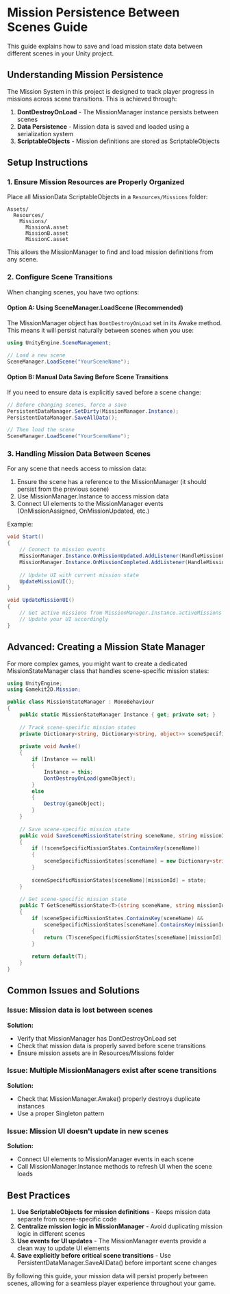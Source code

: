 # Mission Persistence Between Scenes Guide

This guide explains how to save and load mission state data between different scenes in your Unity project.

## Understanding Mission Persistence

The Mission System in this project is designed to track player progress in missions across scene transitions. This is achieved through:

1. **DontDestroyOnLoad** - The MissionManager instance persists between scenes
2. **Data Persistence** - Mission data is saved and loaded using a serialization system
3. **ScriptableObjects** - Mission definitions are stored as ScriptableObjects

## Setup Instructions

### 1. Ensure Mission Resources are Properly Organized

Place all MissionData ScriptableObjects in a `Resources/Missions` folder:

```
Assets/
  Resources/
    Missions/
      MissionA.asset
      MissionB.asset
      MissionC.asset
```

This allows the MissionManager to find and load mission definitions from any scene.

### 2. Configure Scene Transitions

When changing scenes, you have two options:

#### Option A: Using SceneManager.LoadScene (Recommended)

The MissionManager object has `DontDestroyOnLoad` set in its Awake method. This means it will persist naturally between scenes when you use:

```csharp
using UnityEngine.SceneManagement;

// Load a new scene
SceneManager.LoadScene("YourSceneName");
```

#### Option B: Manual Data Saving Before Scene Transitions

If you need to ensure data is explicitly saved before a scene change:

```csharp
// Before changing scenes, force a save
PersistentDataManager.SetDirty(MissionManager.Instance);
PersistentDataManager.SaveAllData();

// Then load the scene
SceneManager.LoadScene("YourSceneName");
```

### 3. Handling Mission Data Between Scenes

For any scene that needs access to mission data:

1. Ensure the scene has a reference to the MissionManager (it should persist from the previous scene)
2. Use MissionManager.Instance to access mission data
3. Connect UI elements to the MissionManager events (OnMissionAssigned, OnMissionUpdated, etc.)

Example:

```csharp
void Start()
{
    // Connect to mission events
    MissionManager.Instance.OnMissionUpdated.AddListener(HandleMissionUpdated);
    MissionManager.Instance.OnMissionCompleted.AddListener(HandleMissionCompleted);
    
    // Update UI with current mission state
    UpdateMissionUI();
}

void UpdateMissionUI()
{
    // Get active missions from MissionManager.Instance.activeMissions
    // Update your UI accordingly
}
```

## Advanced: Creating a Mission State Manager

For more complex games, you might want to create a dedicated MissionStateManager class that handles scene-specific mission states:

```csharp
using UnityEngine;
using Gamekit2D.Mission;

public class MissionStateManager : MonoBehaviour
{
    public static MissionStateManager Instance { get; private set; }
    
    // Track scene-specific mission states
    private Dictionary<string, Dictionary<string, object>> sceneSpecificMissionStates = new Dictionary<string, Dictionary<string, object>>();
    
    private void Awake()
    {
        if (Instance == null)
        {
            Instance = this;
            DontDestroyOnLoad(gameObject);
        }
        else
        {
            Destroy(gameObject);
        }
    }
    
    // Save scene-specific mission state
    public void SaveSceneMissionState(string sceneName, string missionId, object state)
    {
        if (!sceneSpecificMissionStates.ContainsKey(sceneName))
        {
            sceneSpecificMissionStates[sceneName] = new Dictionary<string, object>();
        }
        
        sceneSpecificMissionStates[sceneName][missionId] = state;
    }
    
    // Get scene-specific mission state
    public T GetSceneMissionState<T>(string sceneName, string missionId)
    {
        if (sceneSpecificMissionStates.ContainsKey(sceneName) && 
            sceneSpecificMissionStates[sceneName].ContainsKey(missionId))
        {
            return (T)sceneSpecificMissionStates[sceneName][missionId];
        }
        
        return default(T);
    }
}
```

## Common Issues and Solutions

### Issue: Mission data is lost between scenes

**Solution:** 
- Verify that MissionManager has DontDestroyOnLoad set
- Check that mission data is properly saved before scene transitions
- Ensure mission assets are in Resources/Missions folder

### Issue: Multiple MissionManagers exist after scene transitions

**Solution:**
- Check that MissionManager.Awake() properly destroys duplicate instances
- Use a proper Singleton pattern

### Issue: Mission UI doesn't update in new scenes

**Solution:**
- Connect UI elements to MissionManager events in each scene
- Call MissionManager.Instance methods to refresh UI when the scene loads

## Best Practices

1. **Use ScriptableObjects for mission definitions** - Keeps mission data separate from scene-specific code
2. **Centralize mission logic in MissionManager** - Avoid duplicating mission logic in different scenes
3. **Use events for UI updates** - The MissionManager events provide a clean way to update UI elements
4. **Save explicitly before critical scene transitions** - Use PersistentDataManager.SaveAllData() before important scene changes

By following this guide, your mission data will persist properly between scenes, allowing for a seamless player experience throughout your game.

